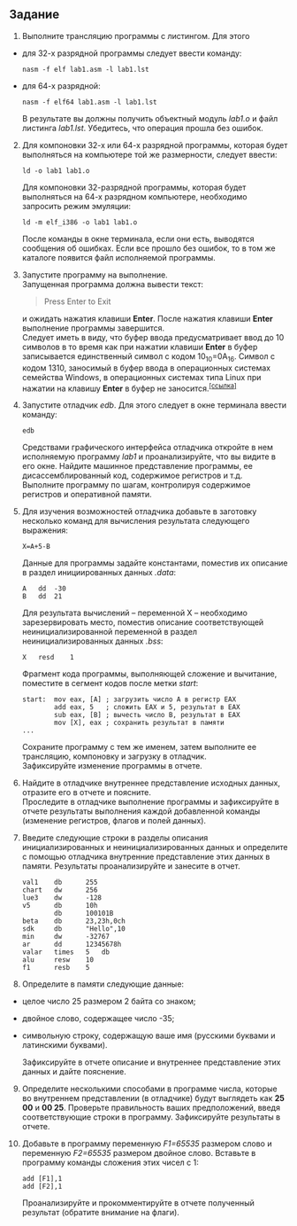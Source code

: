 ## Задание
1. Выполните трансляцию программы с листингом. Для этого
- для 32-х разрядной программы следует ввести команду:

    ```shell
    nasm -f elf lab1.asm -l lab1.lst
    ```

- для 64-х разрядной:

    ```shell
    nasm -f elf64 lab1.asm -l lab1.lst
    ```

    В результате вы должны получить объектный модуль *lab1.o* и файл листинга *lab1.lst*. Убедитесь, что операция прошла без ошибок.

2. Для компоновки 32-х или 64-х разрядной программы, которая будет выполняться на компьютере той же размерности, следует ввести:

    ```shell
    ld -o lab1 lab1.o
    ```

    Для компоновки 32-разрядной программы, которая будет выполняться на 64-х разрядном компьютере, необходимо запросить режим эмуляции:

    ```shell
    ld -m elf_i386 -o lab1 lab1.o
    ```

    После команды в окне терминала, если они есть, выводятся сообщения об ошибках. Если все прошло без ошибок, то в том же каталоге появится файл исполняемой программы.

3. Запустите программу на выполнение.  
Запущенная программа должна вывести текст:

    > Press Enter to Exit

    и ожидать нажатия клавиши **Enter**. После нажатия клавиши **Enter** выполнение программы завершится.  
    Следует иметь в виду, что буфер ввода предусматривает ввод до 10 символов в то время как при нажатии клавиши **Enter** в буфер записывается единственный символ с кодом 10<sub>10</sub>=0A<sub>16</sub>. Символ с кодом 1310, заносимый в буфер ввода в операционных системах семейства Windows, в операционных системах типа Linux при нажатии на клавишу **Enter** в буфер не заносится.<sup>[[ссылка]][1]</sup>

4. Запустите отладчик *edb*. Для этого следует в окне терминала ввести команду:

    ```shell
    edb
    ```

    Средствами графического интерфейса отладчика откройте в нем исполняемую программу *lab1* и проанализируйте, что вы видите в его окне. Найдите машинное представление программы, ее дисассемблированный код, содержимое регистров и т.д.  
    Выполните программу по шагам, контролируя содержимое регистров и оперативной памяти.

5. Для изучения возможностей отладчика добавьте в заготовку
несколько команд для вычисления результата следующего выражения:

    ```
    X=A+5-B
    ```

    Данные для программы задайте константами, поместив их описание в раздел инициированных данных *.data*:

    ```Assembler
    A   dd  -30
    B   dd  21
    ```

    Для результата вычислений – переменной X – необходимо зарезервировать  место, поместив описание соответствующей неинициализированной переменной в раздел неинициализированных данных *.bss*:

    ```Assembler
    X   resd    1
    ```

    Фрагмент кода программы, выполняющей сложение и вычитание, поместите в сегмент кодов после метки *start*:

    ```Assembler
    start:  mov eax, [A] ; загрузить число A в регистр EAX
            add eax, 5   ; сложить EAX и 5, результат в EAX
            sub eax, [B] ; вычесть число B, результат в EAX
            mov [X], eax ; сохранить результат в памяти
    ...
    ```

    Сохраните программу с тем же именем, затем выполните ее трансляцию, компоновку и загрузку в отладчик.  
    Зафиксируйте изменение программы в отчете.

6. Найдите в отладчике внутреннее представление исходных данных, отразите его в отчете и поясните.  
Проследите в отладчике выполнение программы и зафиксируйте в отчете результаты выполнения каждой добавленной команды (изменение регистров, флагов и полей данных).

7. Введите следующие строки в разделы описания инициализированных и неинициализированных данных и определите с помощью отладчика внутренние представление этих данных в памяти. Результаты проанализируйте и занесите в отчет.

    ```Assembler
    val1    db      255
    chart   dw      256
    lue3    dw      -128
    v5      db      10h
            db      100101B
    beta    db      23,23h,0ch
    sdk     db      "Hello",10
    min     dw      -32767
    ar      dd      12345678h
    valar   times   5   db
    alu     resw    10
    f1      resb    5
    ```

8. Определите в памяти следующие данные:
- целое число 25 размером 2 байта со знаком;
- двойное слово, содержащее число -35;
- символьную строку, содержащую ваше имя (русскими буквами и
латинскими буквами).  

    Зафиксируйте в отчете описание и внутреннее представление этих данных и дайте пояснение.

9. Определите несколькими способами в программе числа, которые
во внутреннем представлении (в отладчике) будут выглядеть как **25 00** и **00 25**. Проверьте правильность ваших предположений, введя соответствующие строки в программу. Зафиксируйте результаты в отчете.

10. Добавьте в программу переменную *F1=65535* размером слово и переменную *F2=65535* размером двойное слово. Вставьте в программу команды сложения этих чисел с 1:

    ```Assembler
    add [F1],1
    add [F2],1
    ```

    Проанализируйте и прокомментируйте в отчете полученный результат (обратите внимание на флаги).

[1]: <https://en.wikipedia.org/wiki/Newline> "Символ новой строки"